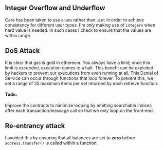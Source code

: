## Integer Overflow and Underflow
Care has been taken to use `enums` rather than `uint` in order to achieve consistency for different user types. I'm only making use of `integers` when hard value is needed. In such cases I check to ensure that the values are within range.

## DoS Attack
It is clear that gas is gold in ethereum. You always have a limit; once this limit is exceeded, execution comes to a halt. This benefit can be exploited by hackers to prevent our executions from even running at all. This Denial of Service can occur through functions that loop forever. To prevent this, we set a range of 25 maximum items per set returned by each retrieve function.

#### Todo: 
Improve the contracts to minimize looping by emitting searchable indices after each transaction/message call so that we only loop on the front-end.

## Re-entrancy attack
I avoided this by ensuring that all balances are set to **zero** before `address.transfer()` is called within a function.
